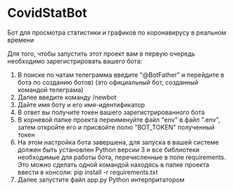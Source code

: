 # CovidStatBot
Бот для просмотра статистики и графиков по коронавирусу в реальном времени

Для того, чтобы запустить этот проект вам в первую очередь необходимо зарегистрировать вашего бота:
1) В поиске по чатам телеграмма введите "@BotFather" и перейдите в бота по созданию ботов) (это официальный бот, созданный командой телеграма)
2) Далее введите команду /newbot
3) Дайте имя боту и его имя-идентификатор
4) В ответ вы получите токен вашего зарегистрированного бота
5) В корневой папке проекта переименуйте файл "env" в файл ".env", затем откройте его и присвойте полю "BOT_TOKEN" полученный токен
6) На этом настройка бота завершена, для запуска в вашей системе должен быть установлен Python версии 3 и все библиотеки необходимые для работы бота, перечисленные в поле requirements. Это можно сделать одной командой находясь в папке проекта ввести в консоли: pip install -r requirements.txt
7) Далее запустите файл app.py Python интерпритатором
